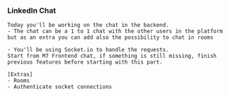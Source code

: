 ### LinkedIn Chat

    Today you'll be working on the chat in the backend.
    - The chat can be a 1 to 1 chat with the other users in the platform but as an extra you can add also the possibility to chat in rooms
    
    - You'll be using Socket.io to handle the requests.
    Start from M7 Frontend chat, if something is still missing, finish previous features before starting with this part.
    
    [Extras]
    - Rooms
    - Authenticate socket connections


